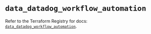 # `data_datadog_workflow_automation`

Refer to the Terraform Registry for docs: [`data_datadog_workflow_automation`](https://registry.terraform.io/providers/datadog/datadog/3.75.0/docs/data-sources/workflow_automation).
